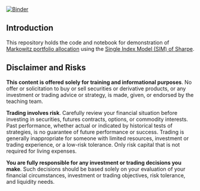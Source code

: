 [![Binder](https://mybinder.org/badge_logo.svg)](https://mybinder.org/v2/gh/varnerlab/CHEME-5660-SIM-Markowitz-Notebook.git/HEAD)

## Introduction
This repository holds the code and notebook for demonstration of [Markowitz portfolio allocation](https://en.wikipedia.org/wiki/Modern_portfolio_theory) using the [Single Index Model (SIM) of Sharpe](https://en.wikipedia.org/wiki/Single-index_model).

## Disclaimer and Risks
__This content is offered solely for training and informational purposes__. No offer or solicitation to buy or sell securities or derivative products, or any investment or trading advice or strategy,  is made, given, or endorsed by the teaching team. 

__Trading involves risk__. Carefully review your financial situation before investing in securities, futures contracts, options, or commodity interests. Past performance, whether actual or indicated by historical tests of strategies, is no guarantee of future performance or success. Trading is generally inappropriate for someone with limited resources, investment or trading experience, or a low-risk tolerance.  Only risk capital that is not required for living expenses.

__You are fully responsible for any investment or trading decisions you make__. Such decisions should be based solely on your evaluation of your financial circumstances, investment or trading objectives, risk tolerance, and liquidity needs.
